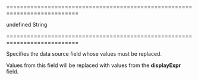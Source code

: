 ===========================================================================
<!--default-->undefined<!--/default-->
<!--type-->String<!--/type-->
===========================================================================

<!--shortDescription-->
Specifies the data source field whose values must be replaced.
<!--/shortDescription-->

<!--fullDescription-->
Values from this field will be replaced with values from the **displayExpr** field.
<!--/fullDescription-->